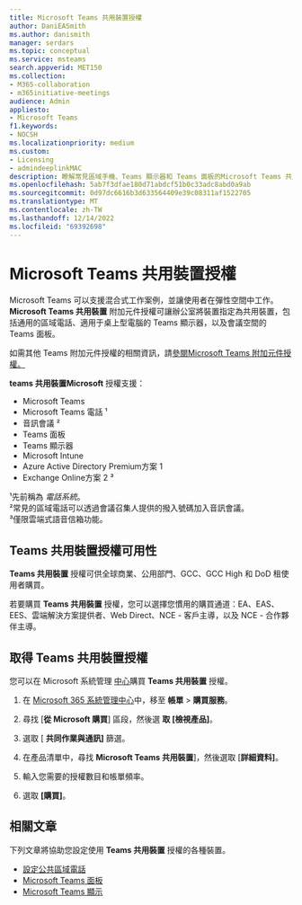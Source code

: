 ```yaml
---
title: Microsoft Teams 共用裝置授權
author: DaniEASmith
ms.author: danismith
manager: serdars
ms.topic: conceptual
ms.service: msteams
search.appverid: MET150
ms.collection:
- M365-collaboration
- m365initiative-meetings
audience: Admin
appliesto:
- Microsoft Teams
f1.keywords:
- NOCSH
ms.localizationpriority: medium
ms.custom:
- Licensing
- admindeeplinkMAC
description: 瞭解常見區域手機、Teams 顯示器和 Teams 面板的Microsoft Teams 共用裝置授權。
ms.openlocfilehash: 5ab7f3dfae180d71abdcf51b0c33adc8abd0a9ab
ms.sourcegitcommit: 0d97dc6616b3d633564409e39c08311af1522705
ms.translationtype: MT
ms.contentlocale: zh-TW
ms.lasthandoff: 12/14/2022
ms.locfileid: "69392698"
---
```

# <a name="microsoft-teams-shared-devices-licensing"></a>Microsoft Teams 共用裝置授權

Microsoft Teams 可以支援混合式工作案例，並讓使用者在彈性空間中工作。 **Microsoft Teams 共用裝置** 附加元件授權可讓辦公室將裝置指定為共用裝置，包括通用的區域電話、適用于桌上型電腦的 Teams 顯示器，以及會議空間的 Teams 面板。

如需其他 Teams 附加元件授權的相關資訊，請[參閱Microsoft Teams 附加元件授權。](/microsoftteams/teams-add-on-licensing/microsoft-teams-add-on-licensing)

**teams 共用裝置Microsoft** 授權支援：

- Microsoft Teams
- Microsoft Teams 電話 &sup1;
- 音訊會議 &sup2;
- Teams 面板
- Teams 顯示器
- Microsoft Intune
- Azure Active Directory Premium方案 1
- Exchange Online方案 2 &sup3;

&sup1;先前稱為 *電話系統*。 </br>
&sup2;常見的區域電話可以透過會議召集人提供的撥入號碼加入音訊會議。 </br>
&sup3;僅限雲端式語音信箱功能。

## <a name="teams-shared-devices-license-availability"></a>Teams 共用裝置授權可用性

**Teams 共用裝置** 授權可供全球商業、公用部門、GCC、GCC High 和 DoD 租使用者購買。

若要購買 **Teams 共用裝置** 授權，您可以選擇您慣用的購買通道：EA、EAS、EES、雲端解決方案提供者、Web Direct、NCE - 客戶主導，以及 NCE - 合作夥伴主導。

## <a name="acquiring-teams-shared-devices-licenses"></a>取得 Teams 共用裝置授權

您可以在 Microsoft 系統管理 [中心](https://go.microsoft.com/fwlink/p/?linkid=2024339)購買 **Teams 共用裝置** 授權。

1. 在 [Microsoft 365 系統管理中心](https://go.microsoft.com/fwlink/p/?linkid=2024339)中，移至 **帳單**  >  **購買服務**。

1. 尋找 [**從 Microsoft 購買**] 區段，然後選 **取 [檢視產品]**。

1. 選取 [ **共同作業與通訊]** 篩選。

1. 在產品清單中，尋找 **Microsoft Teams 共用裝置**]，然後選取 [**詳細資料]**。

1. 輸入您需要的授權數目和帳單頻率。

1. 選取 **[購買]**。

## <a name="related-articles"></a>相關文章

下列文章將協助您設定使用 **Teams 共用裝置** 授權的各種裝置。

- [設定公共區域電話](/microsoftteams/set-up-common-area-phones)
- [Microsoft Teams 面板](/microsoftteams/devices/teams-panels)
- [Microsoft Teams 顯示](/microsoftteams/devices/teams-displays)
